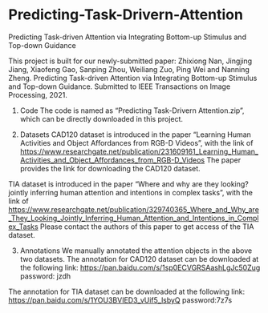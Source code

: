 # Predicting-Task-Drivern-Attention
Predicting Task-driven Attention via Integrating Bottom-up Stimulus and Top-down Guidance

This project is built for our newly-submitted paper:
Zhixiong Nan, Jingjing Jiang, Xiaofeng Gao, Sanping Zhou, Weiliang Zuo, Ping Wei and Nanning Zheng. Predicting Task-driven Attention via Integrating Bottom-up Stimulus and Top-down Guidance. Submitted to IEEE Transactions on Image Processing, 2021. 

1.	Code
The code is named as “Predicting Task-Drivern Attention.zip”, which can be directly downloaded in this project.

2.	Datasets
CAD120 dataset is introduced in the paper “Learning Human Activities and Object Affordances from RGB-D Videos”, with the link of https://www.researchgate.net/publication/231609161_Learning_Human_Activities_and_Object_Affordances_from_RGB-D_Videos
The paper provides the link for downloading the CAD120 dataset.

TIA dataset is introduced in the paper “Where and why are they looking? jointly inferring human attention and intentions in complex tasks”, with the link of https://www.researchgate.net/publication/329740365_Where_and_Why_are_They_Looking_Jointly_Inferring_Human_Attention_and_Intentions_in_Complex_Tasks
Please contact the authors of this paper to get access of the TIA dataset.

3.	Annotations
We manually annotated the attention objects in the above two datasets. 
The annotation for CAD120 dataset can be downloaded at the following link:
https://pan.baidu.com/s/1sp0ECVGRSAashLgJc50Zug 
password: jzdh

The annotation for TIA dataset can be downloaded at the following link:
https://pan.baidu.com/s/1YOU3BVIED3_vUif5_lsbyQ
password:7z7s 

